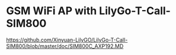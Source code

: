 # GSM WiFi AP with LilyGo-T-Call-SIM800

https://github.com/Xinyuan-LilyGO/LilyGo-T-Call-SIM800/blob/master/doc/SIM800C_AXP192.MD
